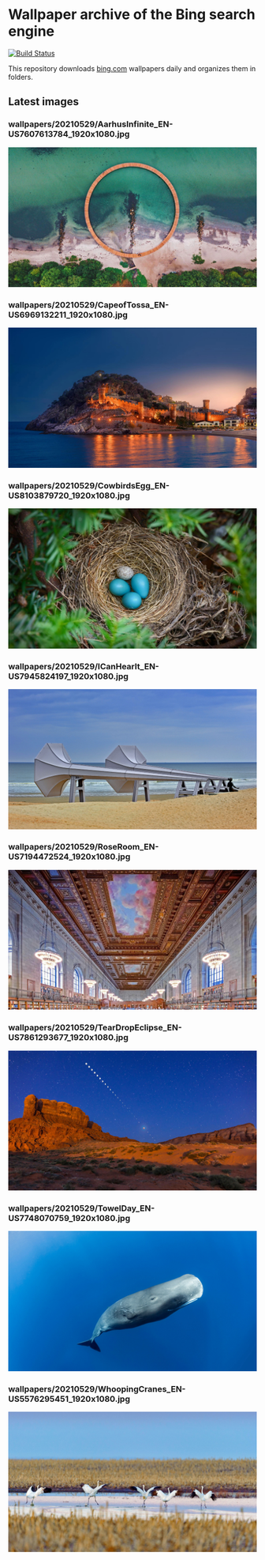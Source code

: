 # Wallpaper archive of the Bing search engine

[![Build Status](https://travis-ci.org/kijart/bing-daily-images-dl.svg?branch=wallpapers)](https://travis-ci.org/kijart/bing-daily-images-dl)

This repository downloads [bing.com](https://www.bing.com) wallpapers daily and organizes them in folders.

## Latest images

<!-- Wallpapers -->

### wallpapers/20210529/AarhusInfinite_EN-US7607613784_1920x1080.jpg

![wallpapers/20210529/AarhusInfinite_EN-US7607613784_1920x1080.jpg](wallpapers/20210529/AarhusInfinite_EN-US7607613784_1920x1080.jpg)

### wallpapers/20210529/CapeofTossa_EN-US6969132211_1920x1080.jpg

![wallpapers/20210529/CapeofTossa_EN-US6969132211_1920x1080.jpg](wallpapers/20210529/CapeofTossa_EN-US6969132211_1920x1080.jpg)

### wallpapers/20210529/CowbirdsEgg_EN-US8103879720_1920x1080.jpg

![wallpapers/20210529/CowbirdsEgg_EN-US8103879720_1920x1080.jpg](wallpapers/20210529/CowbirdsEgg_EN-US8103879720_1920x1080.jpg)

### wallpapers/20210529/ICanHearIt_EN-US7945824197_1920x1080.jpg

![wallpapers/20210529/ICanHearIt_EN-US7945824197_1920x1080.jpg](wallpapers/20210529/ICanHearIt_EN-US7945824197_1920x1080.jpg)

### wallpapers/20210529/RoseRoom_EN-US7194472524_1920x1080.jpg

![wallpapers/20210529/RoseRoom_EN-US7194472524_1920x1080.jpg](wallpapers/20210529/RoseRoom_EN-US7194472524_1920x1080.jpg)

### wallpapers/20210529/TearDropEclipse_EN-US7861293677_1920x1080.jpg

![wallpapers/20210529/TearDropEclipse_EN-US7861293677_1920x1080.jpg](wallpapers/20210529/TearDropEclipse_EN-US7861293677_1920x1080.jpg)

### wallpapers/20210529/TowelDay_EN-US7748070759_1920x1080.jpg

![wallpapers/20210529/TowelDay_EN-US7748070759_1920x1080.jpg](wallpapers/20210529/TowelDay_EN-US7748070759_1920x1080.jpg)

### wallpapers/20210529/WhoopingCranes_EN-US5576295451_1920x1080.jpg

![wallpapers/20210529/WhoopingCranes_EN-US5576295451_1920x1080.jpg](wallpapers/20210529/WhoopingCranes_EN-US5576295451_1920x1080.jpg)

